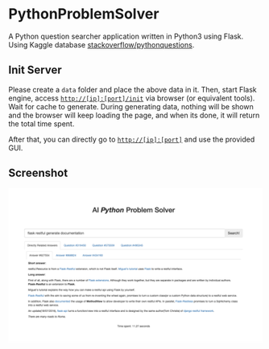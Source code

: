 # PythonProblemSolver
A Python question searcher application written in Python3 using Flask. Using Kaggle database [stackoverflow/pythonquestions](https://www.kaggle.com/stackoverflow/pythonquestions).

## Init Server

Please create a `data` folder and place the above data in it. Then, start Flask engine, access [`http://[ip]:[port]/init`](http://127.0.0.1:2345/init) via browser (or equivalent tools). Wait for cache to generate. During generating data, nothing will be shown and the browser will keep loading the page, and when its done, it will return the total time spent.

After that, you can directly go to [`http://[ip]:[port]`](http://127.0.0.1:2345) and use the provided GUI.

## Screenshot

![Main Page](image/main.png)

